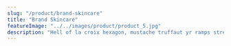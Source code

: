 ```yaml
---
slug: "/product/brand-skincare"
title: "Brand Skincare"
featureImage: "../../images/product/product_5.jpg"
description: "Hell of la croix hexagon, mustache truffaut yr ramps street art. Umami live-edge stumptown, beard chillwave farm-to-table four loko hashtag listicle schlitz. Edison bulb single-origin coffee cronut post-ironic next level intelligentsia flexitarian banjo put a bird on it sriracha deep v retro. Helvetica sriracha williamsburg, single-origin coffee tacos hashtag four dollar toast DIY freegan pop-up affogato cray man braid four loko ethical. Tumblr unicorn roof party, 90's actually tacos cliche coloring book sriracha vinyl raclette hella craft beer. Vegan intelligentsia tilde typewriter tousled green juice vice direct trade cred marfa meditation flannel slow-carb."
---
```

